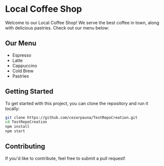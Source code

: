 # Local Coffee Shop

Welcome to our Local Coffee Shop! We serve the best coffee in town, along with delicious pastries. Check out our menu below:

## Our Menu
- Espresso
- Latte
- Cappuccino
- Cold Brew
- Pastries

## Getting Started

To get started with this project, you can clone the repository and run it locally:
```bash
git clone https://github.com/cezarpauna/TestRepoCreation.git
cd TestRepoCreation
npm install
npm start
```

## Contributing
If you'd like to contribute, feel free to submit a pull request!